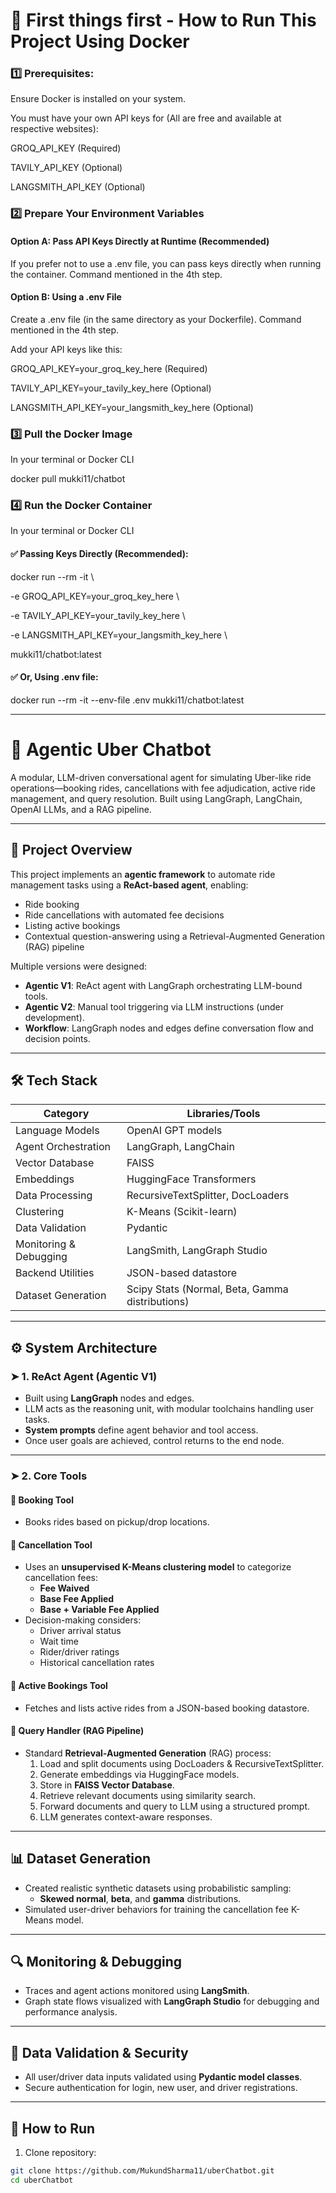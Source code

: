 # 🚀 First things first - How to Run This Project Using Docker
### 1️⃣ Prerequisites:

Ensure Docker is installed on your system.

You must have your own API keys for (All are free and available at respective websites): 

GROQ_API_KEY (Required)

TAVILY_API_KEY (Optional)

LANGSMITH_API_KEY (Optional)

### 2️⃣ Prepare Your Environment Variables
#### Option A: Pass API Keys Directly at Runtime (Recommended)

If you prefer not to use a .env file, you can pass keys directly when running the container. Command mentioned in the 4th step.

#### Option B: Using a .env File

Create a .env file (in the same directory as your Dockerfile). Command mentioned in the 4th step.

Add your API keys like this:

GROQ_API_KEY=your_groq_key_here (Required)

TAVILY_API_KEY=your_tavily_key_here (Optional)

LANGSMITH_API_KEY=your_langsmith_key_here (Optional)

### 3️⃣ Pull the Docker Image

In your terminal or Docker CLI

docker pull mukki11/chatbot

### 4️⃣ Run the Docker Container

In your terminal or Docker CLI

#### ✅ Passing Keys Directly (Recommended): 

docker run --rm -it \

  -e GROQ_API_KEY=your_groq_key_here \
  
  -e TAVILY_API_KEY=your_tavily_key_here \
  
  -e LANGSMITH_API_KEY=your_langsmith_key_here \
  
  mukki11/chatbot:latest

#### ✅ Or, Using .env file:

docker run --rm -it --env-file .env mukki11/chatbot:latest

-------------------------------------------------------------------------------------------------------------------------------------------------

# 🚖 Agentic Uber Chatbot

A modular, LLM-driven conversational agent for simulating Uber-like ride operations—booking rides, cancellations with fee adjudication, active ride management, and query resolution. Built using LangGraph, LangChain, OpenAI LLMs, and a RAG pipeline.

---

## 📌 Project Overview

This project implements an **agentic framework** to automate ride management tasks using a **ReAct-based agent**, enabling:
- Ride booking
- Ride cancellations with automated fee decisions
- Listing active bookings
- Contextual question-answering using a Retrieval-Augmented Generation (RAG) pipeline

Multiple versions were designed:
- **Agentic V1**: ReAct agent with LangGraph orchestrating LLM-bound tools.
- **Agentic V2**: Manual tool triggering via LLM instructions (under development).
- **Workflow**: LangGraph nodes and edges define conversation flow and decision points.

---

## 🛠️ Tech Stack

| Category                | Libraries/Tools                              |
|-------------------------|----------------------------------------------|
| Language Models         | OpenAI GPT models                            |
| Agent Orchestration     | LangGraph, LangChain                         |
| Vector Database         | FAISS                                        |
| Embeddings              | HuggingFace Transformers                     |
| Data Processing         | RecursiveTextSplitter, DocLoaders            |
| Clustering              | K-Means (Scikit-learn)                       |
| Data Validation         | Pydantic                                     |
| Monitoring & Debugging  | LangSmith, LangGraph Studio                  |
| Backend Utilities       | JSON-based datastore                         |
| Dataset Generation      | Scipy Stats (Normal, Beta, Gamma distributions) |

---

## ⚙️ System Architecture

### ➤ 1. ReAct Agent (Agentic V1)
- Built using **LangGraph** nodes and edges.
- LLM acts as the reasoning unit, with modular toolchains handling user tasks.
- **System prompts** define agent behavior and tool access.
- Once user goals are achieved, control returns to the end node.

---

### ➤ 2. Core Tools

#### 📍 Booking Tool
- Books rides based on pickup/drop locations.

#### 📍 Cancellation Tool
- Uses an **unsupervised K-Means clustering model** to categorize cancellation fees:
  - **Fee Waived**
  - **Base Fee Applied**
  - **Base + Variable Fee Applied**
- Decision-making considers:
  - Driver arrival status
  - Wait time
  - Rider/driver ratings
  - Historical cancellation rates

#### 📍 Active Bookings Tool
- Fetches and lists active rides from a JSON-based booking datastore.

#### 📍 Query Handler (RAG Pipeline)
- Standard **Retrieval-Augmented Generation** (RAG) process:
  1. Load and split documents using DocLoaders & RecursiveTextSplitter.
  2. Generate embeddings via HuggingFace models.
  3. Store in **FAISS Vector Database**.
  4. Retrieve relevant documents using similarity search.
  5. Forward documents and query to LLM using a structured prompt.
  6. LLM generates context-aware responses.

---

## 📊 Dataset Generation

- Created realistic synthetic datasets using probabilistic sampling:
  - **Skewed normal**, **beta**, and **gamma** distributions.
- Simulated user-driver behaviors for training the cancellation fee K-Means model.

---

## 🔍 Monitoring & Debugging

- Traces and agent actions monitored using **LangSmith**.
- Graph state flows visualized with **LangGraph Studio** for debugging and performance analysis.

---

## 🔐 Data Validation & Security

- All user/driver data inputs validated using **Pydantic model classes**.
- Secure authentication for login, new user, and driver registrations.

---

## 🚀 How to Run

1. Clone repository:
```bash
git clone https://github.com/MukundSharma11/uberChatbot.git
cd uberChatbot

